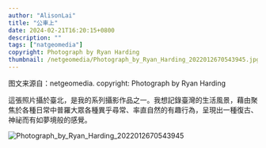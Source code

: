 ```yaml
---
author: "AlisonLai"
title: "公車上"
date: 2024-02-21T16:20:15+0800
description: ""
tags: ["natgeomedia"]
copyright: Photograph by Ryan Harding
thumbnail: /netgeomedia/Photograph_by_Ryan_Harding_2022012670543945.jpg
---
```

图文来源自：netgeomedia.  copyright: Photograph by Ryan Harding

這張照片攝於臺北，是我的系列攝影作品之一。我想記錄臺灣的生活風景，藉由聚焦於各種日常中普羅大眾各種異乎尋常、率直自然的有趣行為，呈現出一種復古、神祕而有如夢境般的感覺。

![Photograph_by_Ryan_Harding_2022012670543945](/netgeomedia/Photograph_by_Ryan_Harding_2022012670543945.jpg)